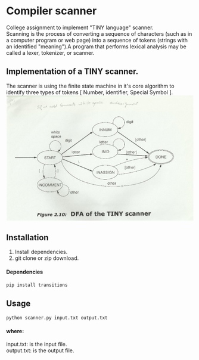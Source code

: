 # Compiler scanner
College assignment to implement "TINY language" scanner. <br />
Scanning is  the process of converting a sequence of characters (such as in a computer program or web page) into a sequence of tokens (strings with an identified "meaning").A program that performs lexical analysis may be called a lexer, tokenizer, or scanner.<br />
## Implementation of a TINY scanner.
The scanner is using the finite state machine in it's core algorithm to identify three types of tokens [ Number, identifier, Special Symbol ].<br />
![Alt text](/a.png?raw=true "Finite state machine") <br />
## Installation
1. Install dependencies.
2. git clone or zip download.

#### Dependencies 


```
pip install transitions
```
## Usage

```
python scanner.py input.txt output.txt
```
#### where:
input.txt: is the input file. <br />
output.txt: is the output file. <br />
